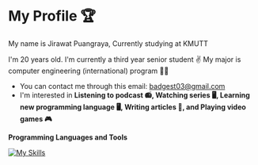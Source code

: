 # My Profile :trophy:

My name is Jirawat  Puangraya, Currently studying at KMUTT

I'm 20 years old. I'm currently a third year senior student :v:
My major is computer engineering (international) program :technologist:

- You can contact me through this email: badgest03@gmail.com
- I'm interested in **Listening to podcast :radio:, Watching series :desktop_computer:, Learning new programming language :desktop_computer:, Writing articles :memo:, and Playing video games :video_game:**

**Programming Languages and Tools**

[![My Skills](https://skillicons.dev/icons?i=js,html,css,c,cpp,py,discord,figma,git,github,matlab,mysql,mongodb,php,ps,pr,react,unity,vscode)](https://skillicons.dev)


